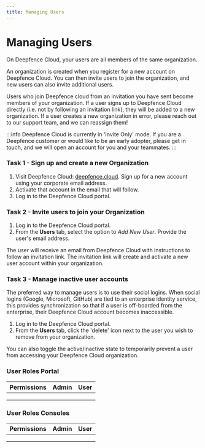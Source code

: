 ```yaml
---
title: Managing Users
---
```


# Managing Users

On Deepfence Cloud, your users are all members of the same organization.

An organization is created when you register for a new account on Deepfence Cloud.  You can then invite users to join the organization, and new users can also invite additional users.

Users who join Deepfence cloud from an invitation you have sent become members of your organization.  If a user signs up to Deepfence Cloud directly (i.e. not by following an invitation link), they will be added to a new organization.  If a user creates a new organization in error, please reach out to our support team, and we can reassign them!

:::info
Deepfence Cloud is currently in 'Invite Only' mode.  If you are a Deepfence customer or would like to be an early adopter, please get in touch, and we will open an account for you and your teammates.
:::

### Task 1 - Sign up and create a new Organization


1. Visit Deepfence Cloud: [deepfence.cloud](https://deepfence.cloud/).  Sign up for a new account using your corporate email address.
2. Activate that account in the email that will follow.
3. Log in to the Deepfence Cloud portal.

### Task 2 - Invite users to join your Organization

1. Log in to the Deepfence Cloud portal.
2. From the **Users** tab, select the option to *Add New User*.  Provide the user's email address.

The user will receive an email from Deepfence Cloud with instructions to follow an invitation link.  The invitation link will create and activate a new user account within your organization.

### Task 3 - Manage inactive user accounts

The preferred way to manage users is to use their social logins.  When social logins (Google, Microsoft, GitHub) are tied to an enterprise identity service, this provides synchronization so that if a user is off-boarded from the enterprise, their Deepfence Cloud account becomes inaccessible.

1. Log in to the Deepfence Cloud portal.
2. From the **Users** tab, click the 'delete' icon next to the user you wish to remove from your organization.

You can also toggle the active/inactive state to temporarily prevent a user from accessing your Deepfence Cloud organization. 

### User Roles Portal
|Permissions|Admin|User|
|---|---|---|
|   |   |   |
|   |   |   |
|   |   |   |

### User Roles Consoles
|Permissions|Admin|User|
|---|---|---|
|   |   |   |
|   |   |   |
|   |   |   |